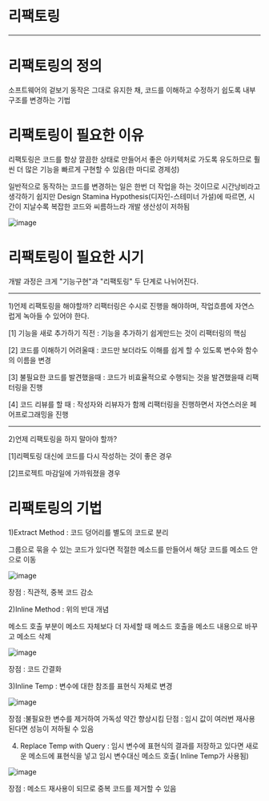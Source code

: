 # 리팩토링
---
# 리팩토링의 정의

소프트웨어의 겉보기 동작은 그대로 유지한 채, 코드를 이해하고 수정하기 쉽도록 내부 구조를 변경하는 기법

# 리팩토링이 필요한 이유 
리팩토링은 코드를 항상 깔끔한 상태로 만들어서 좋은 아키텍처로 가도록 유도하므로 훨씬 더 많은 기능을 빠르게 구현할 수 있음(한 마디로 경제성)

일반적으로 동작하는 코드를 변경하는 일은 한번 더 작업을 하는 것이므로 시간낭비라고 생각하기 쉽지만 
Design Stamina Hypothesis(디자인-스테미너 가설)에 따르면, 시간이 지날수록 복잡한 코드와 씨름하느라 개발 생산성이 저하됨

![image](https://github.com/heydgmon/rrrr/assets/40292371/b6debab6-bbd9-4baf-b13b-659322626874)

# 리팩토링이 필요한 시기
개발 과정은 크게 "기능구현"과 "리팩토링" 두 단계로 나뉘어진다.

---

1)언제 리팩토링을 해야할까? 리팩터링은 수시로 진행을 해야하며, 작업흐름에 자연스럽게 녹아들 수 있어야 한다.






[1] 기능을 새로 추가하기 직전 : 기능을 추가하기 쉽게만드는 것이 리팩터링의 핵심


[2] 코드를 이해하기 어려울때 : 코드만 보더라도 이해를 쉽게 할 수 있도록 변수와 함수의 이름을 변경



[3] 불필요한 코드를 발견했을때 : 코드가 비효율적으로 수행되는 것을 발견했을때 리팩터링을 진행



[4] 코드 리뷰를 할 때 : 작성자와 리뷰자가 함께 리팩터링을 진행하면서 자연스러운 페어프로그래밍을 진행


---
2)언제 리팩토링을 하지 말아야 할까?


 
[1]리펙토링 대신에 코드를 다시 작성하는 것이 좋은 경우



[2]프로젝트 마감일에 가까워졌을 경우


# 리팩토링의 기법

1)Extract Method : 코드 덩어리를 별도의 코드로 분리

그룹으로 묶을 수 있는 코드가 있다면 적절한 메소드를 만들어서 해당 코드를 메소드 안으로 이동

![image](https://github.com/heydgmon/rrrr/assets/40292371/0fb58da7-4614-456d-9d16-a8988f6df2b3)

장점 : 직관적, 중복 코드 감소

2)Inline Method : 위의 반대 개념

메소드 호출 부분이 메소드 자체보다 더 자세할 때 메소드 호출을 메소드 내용으로 바꾸고 메소드 삭제

![image](https://github.com/heydgmon/rrrr/assets/40292371/59a3ba9f-e32b-4ef7-a1a1-24f3d151c765)

장점 : 코드 간결화

3)Inline Temp : 변수에 대한 참조를 표현식 자체로 변경

![image](https://github.com/heydgmon/rrrr/assets/40292371/ea3a9f81-364a-4aba-827c-56b031d815be)

장점 :불필요한 변수를 제거하여 가독성 약간 향상시킴
단점 : 임시 값이 여러번 재사용된다면 성능이 저하될 수 있음

4) Replace Temp with Query : 임시 변수에 표현식의 결과를 저장하고 있다면 새로운 메소드에 표현식을 넣고 임시 변수대신 메소드 호출( Inline Temp가 사용됨)

![image](https://github.com/heydgmon/rrrr/assets/40292371/293341cd-4885-40d4-a266-740e520edb94)

장점 : 메소드 재사용이 되므로 중복 코드를 제거할 수 있음


